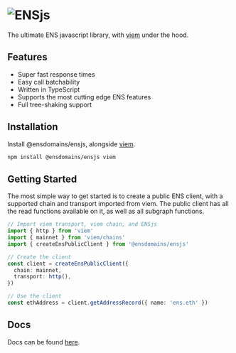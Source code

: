 # ![ENSjs](https://user-images.githubusercontent.com/11844316/161689061-98ea01ee-b119-40ac-a512-5370eb8b4107.svg)

The ultimate ENS javascript library, with [viem](https://github.com/wagmi-dev/viem) under the hood.

## Features

- Super fast response times
- Easy call batchability
- Written in TypeScript
- Supports the most cutting edge ENS features
- Full tree-shaking support

## Installation

Install @ensdomains/ensjs, alongside [viem](https://github.com/wagmi-dev/viem).

```sh
npm install @ensdomains/ensjs viem
```

## Getting Started

The most simple way to get started is to create a public ENS client, with a supported
chain and transport imported from viem. The public client has all the read functions available on it,
as well as all subgraph functions.

```ts
// Import viem transport, viem chain, and ENSjs
import { http } from 'viem'
import { mainnet } from 'viem/chains'
import { createEnsPublicClient } from '@ensdomains/ensjs'

// Create the client
const client = createEnsPublicClient({
  chain: mainnet,
  transport: http(),
})

// Use the client
const ethAddress = client.getAddressRecord({ name: 'ens.eth' })
```

## Docs

Docs can be found [here](https://github.com/ensdomains/ensjs-v3/tree/main/docs).
